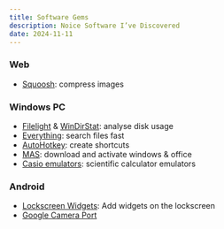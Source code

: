 ```yaml
---
title: Software Gems
description: Noice Software I’ve Discovered
date: 2024-11-11
---
```


### Web
- [Squoosh](https://squoosh.app/): compress images

### Windows PC
- [Filelight](https://apps.kde.org/en-gb/filelight/) & [WinDirStat](https://windirstat.net/): analyse disk usage
- [Everything](https://www.voidtools.com/): search files fast
- [AutoHotkey](https://www.autohotkey.com/): create shortcuts
- [MAS](https://massgrave.dev/): download and activate windows & office
- [Casio emulators](http://www.casperyc.club/casio/): scientific calculator emulators

### Android
- [Lockscreen Widgets](https://play.google.com/store/apps/details?id=tk.zwander.lockscreenwidgets&hl=en): Add widgets on the lockscreen
- [Google Camera Port](https://www.celsoazevedo.com/files/android/google-camera/)